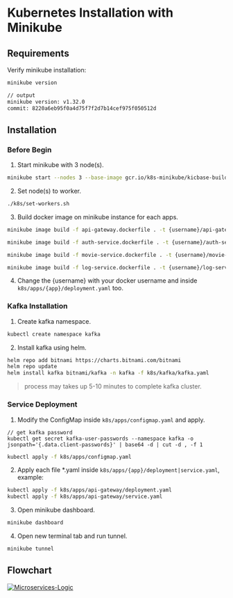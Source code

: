 # Kubernetes Installation with Minikube

## Requirements

Verify minikube installation:

```sh
minikube version

// output
minikube version: v1.32.0
commit: 8220a6eb95f0a4d75f7f2d7b14cef975f050512d
```

## Installation

### Before Begin

1. Start minikube with 3 node(s).

```sh
minikube start --nodes 3 --base-image gcr.io/k8s-minikube/kicbase-builds:v0.0.42-1703092832-17830
```

2. Set node(s) to worker.

```sh
./k8s/set-workers.sh
```

3. Build docker image on minikube instance for each apps.

```sh
minikube image build -f api-gateway.dockerfile . -t {username}/api-gateway:dev-0.1

minikube image build -f auth-service.dockerfile . -t {username}/auth-service:dev-0.1

minikube image build -f movie-service.dockerfile . -t {username}/movie-service:dev-0.1

minikube image build -f log-service.dockerfile . -t {username}/log-service:dev-0.1
```

4. Change the {username} with your docker username and inside `k8s/apps/{app}/deployment.yaml` too.

### Kafka Installation

1. Create kafka namespace.

```sh
kubectl create namespace kafka
```

2. Install kafka using helm.

```sh
helm repo add bitnami https://charts.bitnami.com/bitnami
helm repo update
helm install kafka bitnami/kafka -n kafka -f k8s/kafka/kafka.yaml
```

> process may takes up 5-10 minutes to complete kafka cluster.

### Service Deployment

1. Modify the ConfigMap inside `k8s/apps/configmap.yaml` and apply.

```
// get kafka password
kubectl get secret kafka-user-passwords --namespace kafka -o jsonpath='{.data.client-passwords}' | base64 -d | cut -d , -f 1
```

```sh
kubectl apply -f k8s/apps/configmap.yaml
```

2. Apply each file \*.yaml inside `k8s/apps/{app}/deployment|service.yaml`, example:

```sh
kubectl apply -f k8s/apps/api-gateway/deployment.yaml
kubectl apply -f k8s/apps/api-gateway/service.yaml
```

3. Open minikube dashboard.

```sh
minikube dashboard
```

4. Open new terminal tab and run tunnel.

```sh
minikube tunnel
```

## Flowchart

[![Microservices-Logic](https://i.postimg.cc/k4VPKXc2/Microservices-Logic.jpg)](https://postimg.cc/vgdKdyCy)

